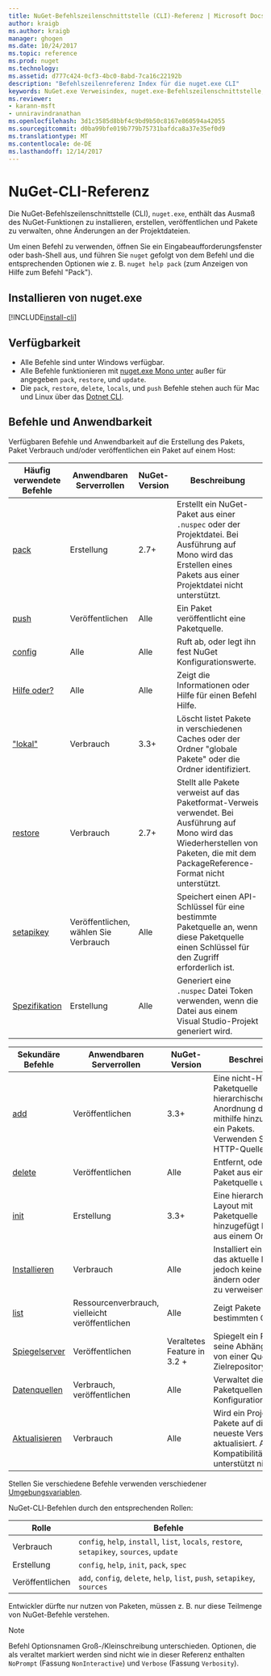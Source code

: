 ```yaml
---
title: NuGet-Befehlszeilenschnittstelle (CLI)-Referenz | Microsoft Docs
author: kraigb
ms.author: kraigb
manager: ghogen
ms.date: 10/24/2017
ms.topic: reference
ms.prod: nuget
ms.technology: 
ms.assetid: d777c424-0cf3-4bc0-8abd-7ca16c22192b
description: "Befehlszeilenreferenz Index für die nuget.exe CLI"
keywords: NuGet.exe Verweisindex, nuget.exe-Befehlszeilenschnittstelle, nuget.exe CLI, NuGet-Befehls
ms.reviewer:
- karann-msft
- unniravindranathan
ms.openlocfilehash: 3d1c3585d8bbf4c9bd9b50c8167e860594a42055
ms.sourcegitcommit: d0ba99bfe019b779b75731bafdca8a37e35ef0d9
ms.translationtype: MT
ms.contentlocale: de-DE
ms.lasthandoff: 12/14/2017
---
```

# <a name="nuget-cli-reference"></a>NuGet-CLI-Referenz

Die NuGet-Befehlszeilenschnittstelle (CLI), `nuget.exe`, enthält das Ausmaß des NuGet-Funktionen zu installieren, erstellen, veröffentlichen und Pakete zu verwalten, ohne Änderungen an der Projektdateien.

Um einen Befehl zu verwenden, öffnen Sie ein Eingabeaufforderungsfenster oder bash-Shell aus, und führen Sie `nuget` gefolgt von dem Befehl und die entsprechenden Optionen wie z. B. `nuget help pack` (zum Anzeigen von Hilfe zum Befehl "Pack").

## <a name="installing-nugetexe"></a>Installieren von nuget.exe

[!INCLUDE[install-cli](../includes/install-cli.md)]

## <a name="availability"></a>Verfügbarkeit

- Alle Befehle sind unter Windows verfügbar.
- Alle Befehle funktionieren mit [nuget.exe Mono unter](../guides/install-nuget.md#mac-osx-and-linux) außer für angegeben `pack`, `restore`, und `update`.
- Die `pack`, `restore`, `delete`, `locals`, und `push` Befehle stehen auch für Mac und Linux über das [Dotnet CLI](dotnet-Commands.md). 

## <a name="commands-and-applicability"></a>Befehle und Anwendbarkeit

Verfügbaren Befehle und Anwendbarkeit auf die Erstellung des Pakets, Paket Verbrauch und/oder veröffentlichen ein Paket auf einem Host:

| Häufig verwendete Befehle | Anwendbaren Serverrollen | NuGet-Version | Beschreibung | 
| --- | --- | --- | --- |
| [pack](cli-ref-pack.md) | Erstellung | 2.7+ | Erstellt ein NuGet-Paket aus einer `.nuspec` oder der Projektdatei. Bei Ausführung auf Mono wird das Erstellen eines Pakets aus einer Projektdatei nicht unterstützt. |
| [push](cli-ref-push.md) | Veröffentlichen | Alle | Ein Paket veröffentlicht eine Paketquelle. |
| [config](cli-ref-config.md) | Alle | Alle | Ruft ab, oder legt ihn fest NuGet Konfigurationswerte. |
| [Hilfe oder?](cli-ref-help.md) | Alle | Alle | Zeigt die Informationen oder Hilfe für einen Befehl Hilfe. |
| ["lokal"](cli-ref-locals.md) | Verbrauch | 3.3+ | Löscht listet Pakete in verschiedenen Caches oder der Ordner "globale Pakete" oder die Ordner identifiziert. |
| [restore](cli-ref-restore.md) | Verbrauch | 2.7+ | Stellt alle Pakete verweist auf das Paketformat-Verweis verwendet. Bei Ausführung auf Mono wird das Wiederherstellen von Paketen, die mit dem PackageReference-Format nicht unterstützt. | 
| [setapikey](cli-ref-setapikey.md) | Veröffentlichen, wählen Sie Verbrauch | Alle | Speichert einen API-Schlüssel für eine bestimmte Paketquelle an, wenn diese Paketquelle einen Schlüssel für den Zugriff erforderlich ist. |
| [Spezifikation](cli-ref-spec.md) | Erstellung | Alle | Generiert eine `.nuspec` Datei Token verwenden, wenn die Datei aus einem Visual Studio-Projekt generiert wird. |


| Sekundäre Befehle | Anwendbaren Serverrollen | NuGet-Version | Beschreibung | 
| --- | --- | --- | --- |
| [add](cli-ref-add.md) | Veröffentlichen | 3.3+ | Eine nicht-HTTP-Paketquelle hierarchischen Anordnung dargestellt mithilfe hinzugefügt ein Pakets. Verwenden Sie für HTTP-Quellen *Push*. |
| [delete](cli-ref-delete.md) | Veröffentlichen | Alle | Entfernt, oder ein Paket aus einer Paketquelle unlists. |
| [init](cli-ref-init.md) | Erstellung | 3.3+ | Eine hierarchische Layout mit Paketquelle hinzugefügt Pakete aus einem Ordner. |
| [Installieren](cli-ref-install.md) | Verbrauch | Alle | Installiert ein Paket in das aktuelle Projekt jedoch keine Projekte ändern oder Dateien zu verweisen. |
| [list](cli-ref-list.md) | Ressourcenverbrauch, vielleicht veröffentlichen | Alle | Zeigt Pakete von einer bestimmten Quelle an. |
| [Spiegelserver](cli-ref-mirror.md) | Veröffentlichen | Veraltetes Feature in 3.2 + | Spiegelt ein Paket und seine Abhängigkeiten von einer Quelle in ein Zielrepository. |
| [Datenquellen](cli-ref-sources.md) | Verbrauch, veröffentlichen | Alle | Verwaltet die Paketquellen in Konfigurationsdateien. |
| [Aktualisieren](cli-ref-update.md) | Verbrauch | Alle | Wird ein Projekt Pakete auf die neueste Version aktualisiert. Auf Mono Kompatibilitätsmodus unterstützt nicht. |

Stellen Sie verschiedene Befehle verwenden verschiedener [Umgebungsvariablen](cli-ref-environment-variables.md).

NuGet-CLI-Befehlen durch den entsprechenden Rollen:

| Rolle | Befehle |
| --- | --- |
| Verbrauch | `config`, `help`, `install`, `list`, `locals`, `restore`, `setapikey`, `sources`, `update` | 
| Erstellung | `config`, `help`, `init`, `pack`, `spec` |
| Veröffentlichen | `add`, `config`, `delete`, `help`, `list`, `push`, `setapikey`, `sources` |

Entwickler dürfte nur nutzen von Paketen, müssen z. B. nur diese Teilmenge von NuGet-Befehle verstehen.

> [!Note]
> Befehl Optionsnamen Groß-/Kleinschreibung unterschieden. Optionen, die als veraltet markiert werden sind nicht wie in dieser Referenz enthalten `NoPrompt` (Fassung `NonInteractive`) und `Verbose` (Fassung `Verbosity`).
